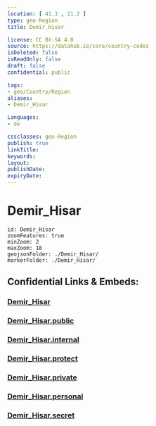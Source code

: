 ```yaml
---
location: [ 41.3 , 21.2 ] 
type: geo-Region
title: Demir_Hisar

license: CC BY-SA 4.0
source: https://datahub.io/core/country-codes
isDeleted: false
isReadOnly: false
draft: false
confidential: public

tags:
- geo/Country/Region
aliases:
- Demir_Hisar

Languages:
- de

cssclasses: geo-Region
publish: true
linkTitle: 
keywords: 
layout: 
publishDate: 
expiryDate: 
---
```


# Demir_Hisar

```leaflet
id: Demir_Hisar
zoomFeatures: true 
minZoom: 2 
maxZoom: 18
geojsonFolder: ./Demir_Hisar/
markerFolder: ./Demir_Hisar/
```


## Confidential Links & Embeds: 

### [Demir_Hisar](/_Standards/Earth/Continent/Europe/Europe~South/Macedonia~North/Municipalities~Macedonia/Demir_Hisar.md) 

### [Demir_Hisar.public](/_public/Earth/Continent/Europe/Europe~South/Macedonia~North/Municipalities~Macedonia/Demir_Hisar.public.md) 

### [Demir_Hisar.internal](/_internal/Earth/Continent/Europe/Europe~South/Macedonia~North/Municipalities~Macedonia/Demir_Hisar.internal.md) 

### [Demir_Hisar.protect](/_protect/Earth/Continent/Europe/Europe~South/Macedonia~North/Municipalities~Macedonia/Demir_Hisar.protect.md) 

### [Demir_Hisar.private](/_private/Earth/Continent/Europe/Europe~South/Macedonia~North/Municipalities~Macedonia/Demir_Hisar.private.md) 

### [Demir_Hisar.personal](/_personal/Earth/Continent/Europe/Europe~South/Macedonia~North/Municipalities~Macedonia/Demir_Hisar.personal.md) 

### [Demir_Hisar.secret](/_secret/Earth/Continent/Europe/Europe~South/Macedonia~North/Municipalities~Macedonia/Demir_Hisar.secret.md)

